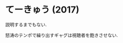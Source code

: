 # てーきゅう (2017)

説明するまでもない.

怒涛のテンポで繰り出すギャグは視聴者を飽きさせない.

<div class="youtube" src-id="4A6XXYpsx2g"></div>
